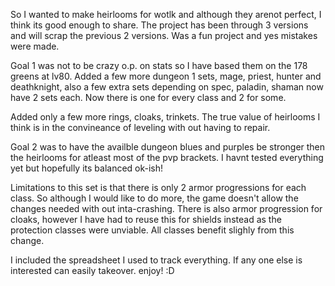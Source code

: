 So I wanted to make heirlooms for wotlk and although they arenot perfect, I think its good enough to share.
The project has been through 3 versions and will scrap the previous 2 versions. Was a fun project and yes mistakes were made.

Goal 1 was not to be crazy o.p. on stats so I have based them on the 178 greens at lv80. 
Added a few more dungeon 1 sets, mage, priest, hunter and deathknight, also a few extra sets depending on spec, 
paladin, shaman now have 2 sets each. Now there is one for every class and 2 for some.

Added only a few more rings, cloaks, trinkets.
The true value of heirlooms I think is in the convineance of leveling with out having to repair.

Goal 2 was to have the availble dungeon blues and purples be stronger then the heirlooms for atleast
most of the pvp brackets. I havnt tested everything yet but hopefully its balanced ok-ish!

Limitations to this set is that there is only 2 armor progressions for each class. So although I would 
like to do more, the game doesn't allow the changes needed with out inta-crashing. There is also armor
progression for cloaks, however I have had to reuse this for shields instead as the protection classes
were unviable. All classes benefit slighly from this change.

I included the spreadsheet I used to track everything. If any one else is interested can easily takeover.
enjoy! :D
